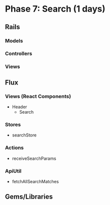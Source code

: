 # Phase 7: Search (1 days)

## Rails

### Models

### Controllers

### Views

## Flux
### Views (React Components)
  * Header
    * Search

### Stores
  * searchStore

### Actions
  * receiveSearchParams

### ApiUtil
* fetchAllSearchMatches

## Gems/Libraries

